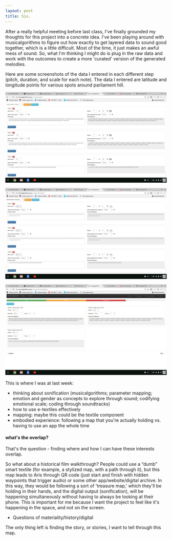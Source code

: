 ```yaml
---
layout: post
title: Six.
---
```


After a really helpful meeting before last class, I've finally grounded my thoughts for this project into a concrete idea. I've been playing around with musicalgorithms to figure out how exactly to get layered data to sound good together, which is a little difficult. Most of the time, it just makes an awful mess of sound. So, what I'm thinking I might do is plug in the raw data and work with the outcomes to create a more 'curated' version of the generated melodies.

Here are some screenshots of the data I entered in each different step (pitch, duration, and scale for each note). The data I entered are latitude and longitude points for various spots around parliament hill.

![Image 1](https://github.com/cassmarsi/cassmarsi.github.io/blob/master/images/Screenshot%202018-03-01%20at%201.02.54%20PM.png)

![Image 2](https://github.com/cassmarsi/cassmarsi.github.io/blob/master/images/Screenshot%202018-03-01%20at%201.03.05%20PM.png)

![Image 3](https://github.com/cassmarsi/cassmarsi.github.io/blob/master/images/Screenshot%202018-03-01%20at%201.03.17%20PM.png)

This is where I was at last week:

- thinking about sonification (musicalgorithms; parameter mapping; emotion and gender as concepts to explore through sound; codifying emotional scale; coding through soundtracks)
- how to use e-textiles effectively
- mapping: maybe this could be the textile component
- embodied experience: following a map that you're actually holding vs. having to use an app the whole time

#### what's the overlap?

That's the question - finding where and how I can have these interests overlap.

So what about a historical film walkthrough? People could use a “dumb” smart textile (for example, a stylized map, with a path through it), but this map leads to Aris through QR code (just start and finish with hidden waypoints that trigger audio) or some other app/website/digital archive. In this way, they would be following a sort of 'treasure map,' which they'll be holding in their hands, and the digital output (sonification), will be happening simultaneously without having to always be looking at their phone. This is important for me because I want the project to feel like it's happening in the space, and not on the screen.

- Questions of materiality/history/digital

The only thing left is finding the story, or stories, I want to tell through this map.

